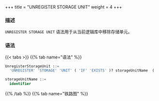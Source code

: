 +++
title = "UNREGISTER STORAGE UNIT"
weight = 4
+++

### 描述

`UNREGISTER STORAGE UNIT` 语法用于从当前逻辑库中移除存储单元。

### 语法

{{< tabs >}}
{{% tab name="语法" %}}
```sql
UnregisterStorageUnit ::=
  'UNREGISTER' 'STORAGE' 'UNIT' ( 'IF' 'EXISTS' )? storageUnitName  ( ',' storageUnitName )* ( 'IGNORE' 'SINGLE' 'TABLES' )?

storageUnitName ::=
  identifier
```
{{% /tab %}}
{{% tab name="铁路图" %}}
<iframe frameborder="0" name="diagram" id="diagram" width="100%" height="100%"></iframe>
{{% /tab %}}
{{< /tabs >}}

### 补充说明

- `UNREGISTER STORAGE UNIT` 只会移除 Proxy 中的存储单元，不会删除与存储单元对应的真实数据源；
- 无法移除已经被规则使用的存储单元。移除被规则使用的存储单元时会提示 `Storage unit are still in used`；
- 将要移除的存储单元中仅包含 `SINGLE TABLE RULE`，且用户确认可以忽略该限制时，可添加 `IGNORE SINGLE TABLES` 关键字移除存储单元。

### 示例

- 移除存储单元

```sql
UNREGISTER STORAGE UNIT su_0;
```

- 移除多个存储单元

```sql
UNREGISTER STORAGE UNIT su_1, su_2;
```

- 忽略单表移除存储单元

```sql
UNREGISTER STORAGE UNIT su_3 IGNORE SINGLE TABLES;
```

- 如果存储单元存在则移除

```sql
UNREGISTER STORAGE UNIT IF EXISTS su_4;
```

### 保留字

`DROP`、`STORAGE`、`UNIT`、`IF`、`EXISTS`、`IGNORE`、`SINGLE`、`TABLES`

### 相关链接

- [保留字](/cn/reference/distsql/syntax/reserved-word/)